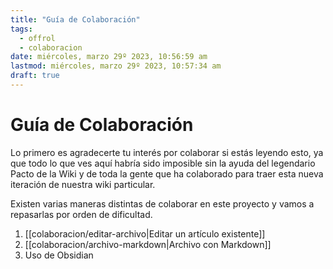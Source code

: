 ```yaml
---
title: "Guía de Colaboración"
tags:
  - offrol
  - colaboracion
date: miércoles, marzo 29º 2023, 10:56:59 am
lastmod: miércoles, marzo 29º 2023, 10:57:34 am
draft: true
---
```


# Guía de Colaboración

Lo primero es agradecerte tu interés por colaborar si estás leyendo esto, ya que todo lo que ves aquí habría sido imposible sin la ayuda del legendario Pacto de la Wiki y de toda la gente que ha colaborado para traer esta nueva iteración de nuestra wiki particular.

Existen varias maneras distintas de colaborar en este proyecto y vamos a repasarlas por orden de dificultad.

1. [[colaboracion/editar-archivo|Editar un artículo existente]]
2. [[colaboracion/archivo-markdown|Archivo con Markdown]]
3. Uso de Obsidian
